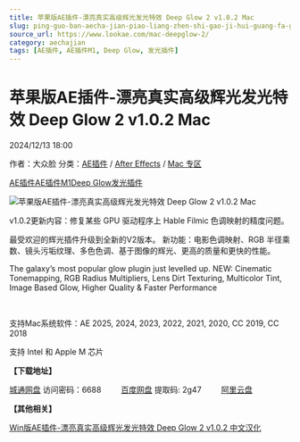 ```yaml
---
title: 苹果版AE插件-漂亮真实高级辉光发光特效 Deep Glow 2 v1.0.2 Mac
slug: ping-guo-ban-aecha-jian-piao-liang-zhen-shi-gao-ji-hui-guang-fa-guang-te-xiao-deep-glow-2-v1-0-2-mac
source_url: https://www.lookae.com/mac-deepglow-2/
category: aechajian
tags: [AE插件, AE插件M1, Deep Glow, 发光插件]
---
```

# 苹果版AE插件-漂亮真实高级辉光发光特效 Deep Glow 2 v1.0.2 Mac

2024/12/13 18:00

作者：大众脸
分类：[AE插件](https://www.lookae.com/after-effects/aechajian/) / [After Effects](https://www.lookae.com/after-effects/) / [Mac 专区](https://www.lookae.com/mac-osx/)

[AE插件](https://www.lookae.com/tag/ae%e6%8f%92%e4%bb%b6/)[AE插件M1](https://www.lookae.com/tag/aem1/)[Deep Glow](https://www.lookae.com/tag/deep-glow/)[发光插件](https://www.lookae.com/tag/%e5%8f%91%e5%85%89%e6%8f%92%e4%bb%b6/)

![苹果版AE插件-漂亮真实高级辉光发光特效 Deep Glow 2 v1.0.2 Mac](https://www.lookae.com/wp-content/uploads/2024/11/Deep-Glow-2.jpg "苹果版AE插件-漂亮真实高级辉光发光特效 Deep Glow 2 v1.0.2 Mac-LookAE.com")

v1.0.2更新内容：修复某些 GPU 驱动程序上 Hable Filmic 色调映射的精度问题。

最受欢迎的辉光插件升级到全新的V2版本。 新功能：电影色调映射、RGB 半径乘数、镜头污垢纹理、多色色调、基于图像的辉光、更高的质量和更快的性能。

The galaxy’s most popular glow plugin just levelled up. NEW: Cinematic Tonemapping, RGB Radius Multipliers, Lens Dirt Texturing, Multicolor Tint, Image Based Glow, Higher Quality & Faster Performance

[﻿](http://cloud.video.taobao.com/play/u/null/p/1/e/6/t/1/493847765970.mp4)

支持Mac系统软件：AE 2025, 2024, 2023, 2022, 2021, 2020, CC 2019, CC 2018

支持 Intel 和 Apple M 芯片

**【下载地址】**

[城通网盘](https://url70.ctfile.com/f/2827370-1435772515-3c3fef?p=4431) 访问密码：6688         [百度网盘](https://pan.baidu.com/s/1OUqnaBl--hXfbMu1ADbfrA?pwd=2g47) 提取码: 2g47         [阿里云盘](https://www.alipan.com/s/stFv2XQymXt)

**【其他相关】**

[Win版AE插件-漂亮真实高级辉光发光特效 Deep Glow 2 v1.0.2 中文汉化](https://www.lookae.com/deep-glow-2102/)
